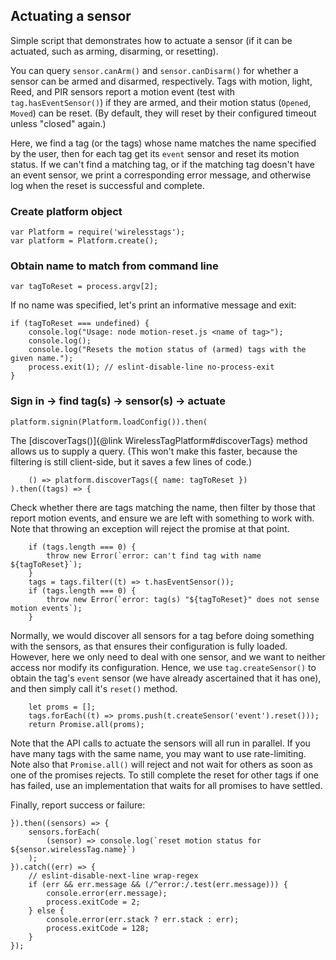 ## Actuating a sensor

Simple script that demonstrates how to actuate a sensor (if it can be
actuated, such as arming, disarming, or resetting).

You can query `sensor.canArm()` and `sensor.canDisarm()` for whether a sensor
can be armed and disarmed, respectively. Tags with motion, light, Reed, and
PIR sensors report a motion event (test with `tag.hasEventSensor()`) if
they are armed, and their motion status (`Opened`, `Moved`) can be reset.
(By default, they will reset by their configured timeout unless "closed" again.)

Here, we find a tag (or the tags) whose name matches the name specified by
the user, then for each tag get its `event` sensor and reset its motion
status. If we can't find a matching tag, or if the matching tag doesn't have
an event sensor, we print a corresponding error message, and otherwise log
when the reset is successful and complete.

### Create platform object

    var Platform = require('wirelesstags');
    var platform = Platform.create();

### Obtain name to match from command line

    var tagToReset = process.argv[2];

If no name was specified, let's print an informative message and exit:

    if (tagToReset === undefined) {
        console.log("Usage: node motion-reset.js <name of tag>");
        console.log();
        console.log("Resets the motion status of (armed) tags with the given name.");
        process.exit(1); // eslint-disable-line no-process-exit
    }

### Sign in -> find tag(s) -> sensor(s) -> actuate

    platform.signin(Platform.loadConfig()).then(

The [discoverTags()]{@link WirelessTagPlatform#discoverTags} method allows us
to supply a query. (This won't make this faster, because the filtering is
still client-side, but it saves a few lines of code.)

        () => platform.discoverTags({ name: tagToReset })
    ).then((tags) => {

Check whether there are tags matching the name, then filter by those that
report motion events, and ensure we are left with something to work with.
Note that throwing an exception will reject the promise at that point.

        if (tags.length === 0) {
            throw new Error(`error: can't find tag with name ${tagToReset}`);
        }
        tags = tags.filter((t) => t.hasEventSensor());
        if (tags.length === 0) {
            throw new Error(`error: tag(s) "${tagToReset}" does not sense motion events`);
        }

Normally, we would discover all sensors for a tag before doing something
with the sensors, as that ensures their configuration is fully loaded.
However, here we only need to deal with one sensor, and we want to neither
access nor modify its configuration. Hence, we use `tag.createSensor()` to
obtain the tag's `event` sensor (we have already ascertained that it has one),
and then simply call it's `reset()` method.

        let proms = [];
        tags.forEach((t) => proms.push(t.createSensor('event').reset()));
        return Promise.all(proms);

Note that the API calls to actuate the sensors will all run in parallel. If
you have many tags with the same name, you may want to use rate-limiting.
Note also that `Promise.all()` will reject and not wait for others as soon
as one of the promises rejects. To still complete the reset for other tags
if one has failed, use an implementation that waits for all promises to have
settled.

Finally, report success or failure:

    }).then((sensors) => {
        sensors.forEach(
            (sensor) => console.log(`reset motion status for ${sensor.wirelessTag.name}`)
        );
    }).catch((err) => {
        // eslint-disable-next-line wrap-regex
        if (err && err.message && (/^error:/.test(err.message))) {
            console.error(err.message);
            process.exitCode = 2;
        } else {
            console.error(err.stack ? err.stack : err);
            process.exitCode = 128;
        }
    });
